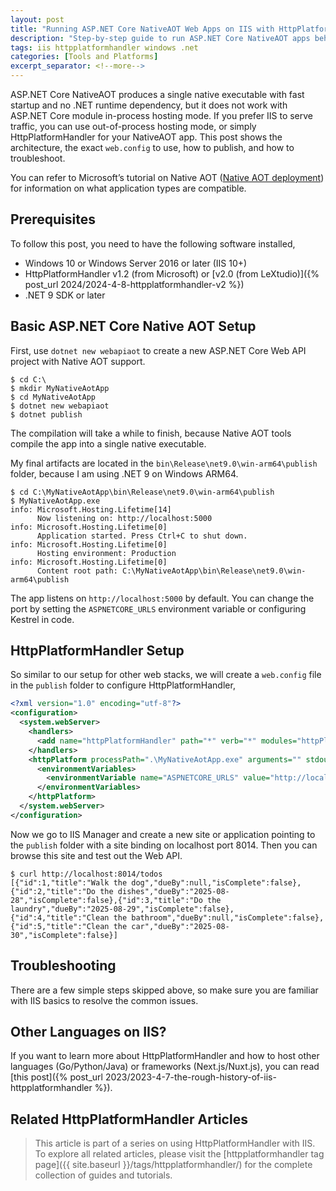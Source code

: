```yaml
---
layout: post
title: "Running ASP.NET Core NativeAOT Web Apps on IIS with HttpPlatformHandler"
description: "Step-by-step guide to run ASP.NET Core NativeAOT apps behind IIS using HttpPlatformHandler, including web.config, publish commands, and troubleshooting tips."
tags: iis httpplatformhandler windows .net
categories: [Tools and Platforms]
excerpt_separator: <!--more-->
---
```


ASP.NET Core NativeAOT produces a single native executable with fast startup and no .NET runtime dependency, but it does not work with ASP.NET Core module in-process hosting mode. If you prefer IIS to serve traffic, you can use out-of-process hosting mode, or simply HttpPlatformHandler for your NativeAOT app. This post shows the architecture, the exact `web.config` to use, how to publish, and how to troubleshoot.

You can refer to Microsoft’s tutorial on Native AOT ([Native AOT deployment](https://learn.microsoft.com/aspnet/core/fundamentals/native-aot?view=aspnetcore-9.0)) for information on what application types are compatible.
<!--more-->

## Prerequisites

To follow this post, you need to have the following software installed,

* Windows 10 or Windows Server 2016 or later (IIS 10+)
* HttpPlatformHandler v1.2 (from Microsoft) or [v2.0 (from LeXtudio)]({% post_url 2024/2024-4-8-httpplatformhandler-v2 %})
* .NET 9 SDK or later

## Basic ASP.NET Core Native AOT Setup

First, use `dotnet new webapiaot` to create a new ASP.NET Core Web API project with Native AOT support.

``` shell
$ cd C:\
$ mkdir MyNativeAotApp
$ cd MyNativeAotApp
$ dotnet new webapiaot
$ dotnet publish
```

The compilation will take a while to finish, because Native AOT tools compile the app into a single native executable.

My final artifacts are located in the `bin\Release\net9.0\win-arm64\publish` folder, because I am using .NET 9 on Windows ARM64.

``` shell
$ cd C:\MyNativeAotApp\bin\Release\net9.0\win-arm64\publish
$ MyNativeAotApp.exe
info: Microsoft.Hosting.Lifetime[14]
      Now listening on: http://localhost:5000
info: Microsoft.Hosting.Lifetime[0]
      Application started. Press Ctrl+C to shut down.
info: Microsoft.Hosting.Lifetime[0]
      Hosting environment: Production
info: Microsoft.Hosting.Lifetime[0]
      Content root path: C:\MyNativeAotApp\bin\Release\net9.0\win-arm64\publish
```

The app listens on `http://localhost:5000` by default. You can change the port by setting the `ASPNETCORE_URLS` environment variable or configuring Kestrel in code.

## HttpPlatformHandler Setup

So similar to our setup for other web stacks, we will create a `web.config` file in the `publish` folder to configure HttpPlatformHandler,

``` xml
<?xml version="1.0" encoding="utf-8"?>
<configuration>
  <system.webServer>
    <handlers>
      <add name="httpPlatformHandler" path="*" verb="*" modules="httpPlatformHandler" resourceType="Unspecified" />
    </handlers>
    <httpPlatform processPath=".\MyNativeAotApp.exe" arguments="" stdoutLogEnabled="true" stdoutLogFile=".\logs\stdout.log">
      <environmentVariables>
        <environmentVariable name="ASPNETCORE_URLS" value="http://localhost:%HTTP_PLATFORM_PORT%" />
      </environmentVariables>
    </httpPlatform>
  </system.webServer>
</configuration>
```

Now we go to IIS Manager and create a new site or application pointing to the `publish` folder with a site binding on localhost port 8014. Then you can browse this site and test out the Web API.

``` shell
$ curl http://localhost:8014/todos
[{"id":1,"title":"Walk the dog","dueBy":null,"isComplete":false},{"id":2,"title":"Do the dishes","dueBy":"2025-08-28","isComplete":false},{"id":3,"title":"Do the laundry","dueBy":"2025-08-29","isComplete":false},{"id":4,"title":"Clean the bathroom","dueBy":null,"isComplete":false},{"id":5,"title":"Clean the car","dueBy":"2025-08-30","isComplete":false}]
```

## Troubleshooting

There are a few simple steps skipped above, so make sure you are familiar with IIS basics to resolve the common issues.

## Other Languages on IIS?

If you want to learn more about HttpPlatformHandler and how to host other languages (Go/Python/Java) or frameworks (Next.js/Nuxt.js), you can read [this post]({% post_url 2023/2023-4-7-the-rough-history-of-iis-httpplatformhandler %}).

## Related HttpPlatformHandler Articles

> This article is part of a series on using HttpPlatformHandler with IIS. To explore all related articles, please visit the [httpplatformhandler tag page]({{ site.baseurl }}/tags/httpplatformhandler/) for the complete collection of guides and tutorials.
